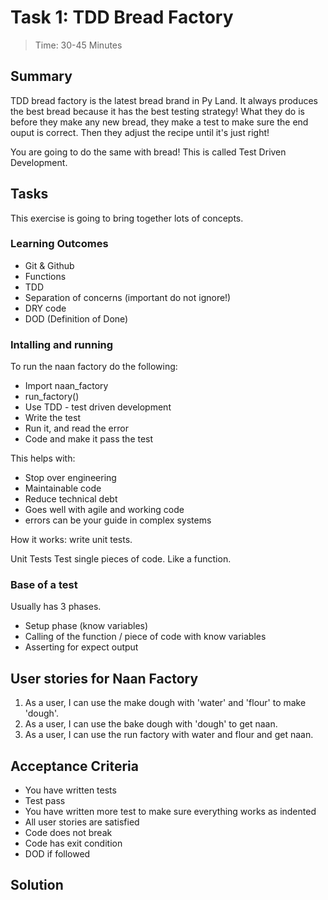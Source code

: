 # Task 1: TDD Bread Factory
> Time: 30-45 Minutes

## Summary
TDD bread factory is the latest bread brand in Py Land.
It always produces the best bread because it has the best testing strategy!
What they do is before they make any new bread, they make a test to make sure the end ouput is correct.
Then they adjust the recipe until it's just right!

You are going to do the same with bread! This is called Test Driven Development.

## Tasks
This exercise is going to bring together lots of concepts.
### Learning Outcomes
- Git & Github
- Functions
- TDD
- Separation of concerns (important do not ignore!)
- DRY code
- DOD (Definition of Done)

### Intalling and running
To run the naan factory do the following:

- Import naan_factory
- run_factory()
- Use TDD - test driven development
- Write the test
- Run it, and read the error
- Code and make it pass the test

This helps with:
- Stop over engineering
- Maintainable code
- Reduce technical debt
- Goes well with agile and working code
- errors can be your guide in complex systems

How it works: write unit tests.

Unit Tests
Test single pieces of code. Like a function.

### Base of a test
Usually has 3 phases.
- Setup phase (know variables)
- Calling of the function / piece of code with know variables
- Asserting for expect output

## User stories for Naan Factory
1. As a user, I can use the make dough with 'water' and 'flour' to make 'dough'.
2. As a user, I can use the bake dough with 'dough' to get naan.
3. As a user, I can use the run factory with water and flour and get naan.

## Acceptance Criteria
- You have written tests
- Test pass
- You have written more test to make sure everything works as indented
- All user stories are satisfied
- Code does not break
- Code has exit condition
- DOD if followed

## Solution
